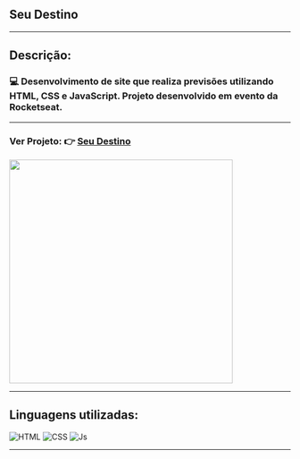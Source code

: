 ## Seu Destino
<hr>

## Descrição:
### :computer: Desenvolvimento de site que realiza previsões utilizando HTML, CSS e JavaScript. Projeto desenvolvido em evento da Rocketseat.
<hr>

### Ver Projeto: :point_right: [Seu Destino](https://rodrigofuster.github.io/seu-destino/)


 
<img height="400em" width="400em" src="https://user-images.githubusercontent.com/87047818/177783179-9c227ba7-a1c1-4169-bcae-505d484f5199.PNG"/>



<hr>

## Linguagens utilizadas:

![HTML](https://img.shields.io/badge/HTML-239120?style=for-the-badge&logo=html5&logoColor=white)
![CSS](https://img.shields.io/badge/CSS-239120?&style=for-the-badge&logo=css3&logoColor=white)
![Js](https://img.shields.io/badge/JavaScript-F7DF1E?style=for-the-badge&logo=javascript&logoColor=black)
 <hr>
 
